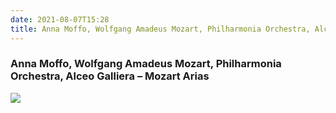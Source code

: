 ```yaml
---
date: 2021-08-07T15:28
title: Anna Moffo, Wolfgang Amadeus Mozart, Philharmonia Orchestra, Alceo Galliera – Mozart Arias
---
```

### Anna Moffo, Wolfgang Amadeus Mozart, Philharmonia Orchestra, Alceo Galliera – Mozart Arias
[![](https://img.discogs.com/LERanK4_gL98ORUxaCWvbwv44a8=/fit-in/600x594/filters:strip_icc():format(jpeg):mode_rgb():quality(90)/discogs-images/R-7250623-1437168841-8064.png.jpg)][1] 

[1]: https://www.discogs.com/release/7250623
